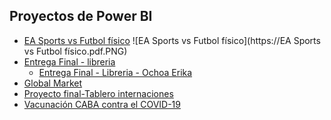 ## Proyectos de Power BI

- <a href="EA Sports vs Futbol físico.pdf">EA Sports vs Futbol físico</a>
![EA Sports vs Futbol físico](https://EA Sports vs Futbol físico.pdf.PNG)
- <a href="Entrega Final - libreria.pdf">Entrega Final - libreria</a>
  - <a href="Entrega Final - Libreria - Ochoa Erika.pdf">Entrega Final - Libreria - Ochoa Erika</a>
- <a href="Global Market.pdf">Global Market</a>
- <a href="proyecto-final-tablero-internaciones.pdf">Proyecto final-Tablero internaciones</a>
 - <a href="Vacunación CABA contra el COVID-19.pdf">Vacunación CABA contra el COVID-19</a>
